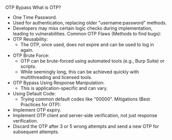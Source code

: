 OTP Bypass
What is OTP?
 * One Time Password.
 * Used for authentication, replacing older "username:password" methods.
 * Developers may miss certain logic checks during implementation, leading to vulnerabilities.
Common OTP Flaws (Methods to find bugs):
 * OTP Reusability:
   * The OTP, once used, does not expire and can be used to log in again.
 * OTP Brute Force:
   * OTP can be brute-forced using automated tools (e.g., Burp Suite) or scripts.
   * While seemingly long, this can be achieved quickly with multithreading and licensed tools.
 * OTP Bypass Using Response Manipulation:
   * This is application-specific and can vary.
 * Using Default Code:
   * Trying common default codes like "00000".
Mitigations (Best Practices for OTP):
 * Implement OTP expiry.
 * Implement OTP client and server-side verification, not just response verification.
 * Discard the OTP after 3 or 5 wrong attempts and send a new OTP for subsequent attempts.
